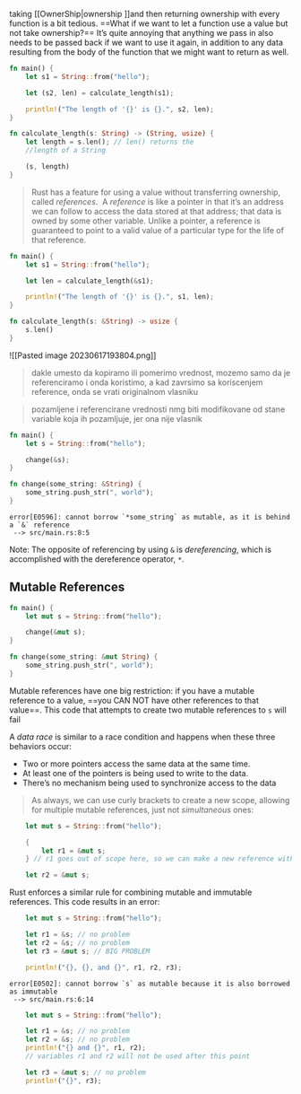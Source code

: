 taking [[OwnerShip|ownership ]]and then returning ownership with every function is a bit tedious. ==What if we want to let a function use a value but not take ownership?== It’s quite annoying that anything we pass in also needs to be passed back if we want to use it again, in addition to any data resulting from the body of the function that we might want to return as well.
```rust
fn main() {
    let s1 = String::from("hello");

    let (s2, len) = calculate_length(s1);

    println!("The length of '{}' is {}.", s2, len);
}

fn calculate_length(s: String) -> (String, usize) {
    let length = s.len(); // len() returns the 
    //length of a String

    (s, length)
}
```

>Rust has a feature for using a value without transferring ownership, called _references_. 
>A _reference_ is like a pointer in that it’s an address we can follow to access the data stored at that address; that data is owned by some other variable. Unlike a pointer, a reference is guaranteed to point to a valid value of a particular type for the life of that reference.

```rust
fn main() {
    let s1 = String::from("hello");

    let len = calculate_length(&s1);

    println!("The length of '{}' is {}.", s1, len);
}

fn calculate_length(s: &String) -> usize {
    s.len()
}
```
![[Pasted image 20230617193804.png]]

> dakle umesto da kopiramo ili pomerimo vrednost, mozemo samo da je referenciramo i onda koristimo, a kad zavrsimo sa koriscenjem reference, onda se vrati originalnom vlasniku

>pozamljene i referencirane vrednosti nmg biti modifikovane od stane variable koja ih pozamljuje, jer ona nije vlasnik

```rust
fn main() {
    let s = String::from("hello");

    change(&s);
}

fn change(some_string: &String) {
    some_string.push_str(", world");
}
```
```shell
error[E0596]: cannot borrow `*some_string` as mutable, as it is behind a `&` reference
 --> src/main.rs:8:5

```

Note: The opposite of referencing by using `&` is _dereferencing_, which is accomplished with the dereference operator, `*`.

## Mutable References

```rust
fn main() {
    let mut s = String::from("hello");

    change(&mut s);
}

fn change(some_string: &mut String) {
    some_string.push_str(", world");
}
```
Mutable references have one big restriction: if you have a mutable reference to a value, ==you CAN NOT have other references to that value==.
This code that attempts to create two mutable references to `s` will fail

A _data race_ is similar to a race condition and happens when these three behaviors occur:

- Two or more pointers access the same data at the same time.
- At least one of the pointers is being used to write to the data.
- There’s no mechanism being used to synchronize access to the data

>As always, we can use curly brackets to create a new scope, allowing for multiple mutable references, just not _simultaneous_ ones:

```rust
    let mut s = String::from("hello");

    {
        let r1 = &mut s;
    } // r1 goes out of scope here, so we can make a new reference with no problems.

    let r2 = &mut s;

```
Rust enforces a similar rule for combining mutable and immutable references. This code results in an error:
```rust
    let mut s = String::from("hello");

    let r1 = &s; // no problem
    let r2 = &s; // no problem
    let r3 = &mut s; // BIG PROBLEM

    println!("{}, {}, and {}", r1, r2, r3);

```
```shell
error[E0502]: cannot borrow `s` as mutable because it is also borrowed as immutable
 --> src/main.rs:6:14
```

```rust
    let mut s = String::from("hello");

    let r1 = &s; // no problem
    let r2 = &s; // no problem
    println!("{} and {}", r1, r2);
    // variables r1 and r2 will not be used after this point

    let r3 = &mut s; // no problem
    println!("{}", r3);
```

